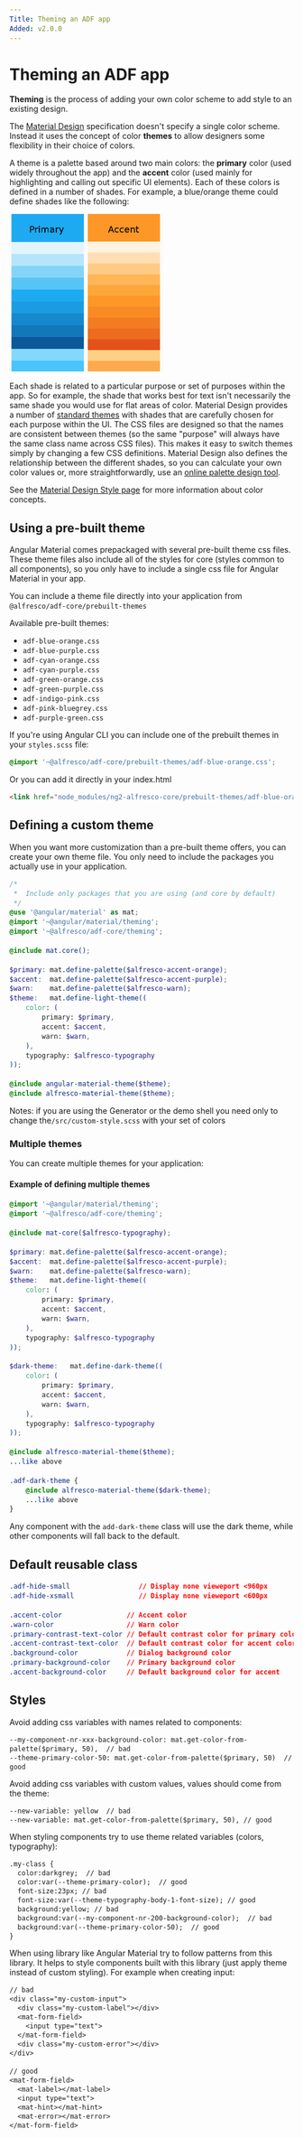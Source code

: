 ```yaml
---
Title: Theming an ADF app
Added: v2.0.0
---
```


# Theming an ADF app

**Theming** is the process of adding your own color scheme to add style to an existing design.

The [Material Design](https://material.io/guidelines/material-design/introduction.html)
specification doesn't specify a single color scheme. Instead it uses the concept
of color **themes** to allow designers some flexibility in their choice of colors.

A theme is a palette based around two main colors: the **primary** color (used widely
throughout the app) and the **accent** color (used mainly for highlighting and calling
out specific UI elements). Each of these colors is defined in a number of shades. For
example, a blue/orange theme could define shades like the following:

![Theme swatches](../docassets/images/ThemeSwatches.png)

Each shade is related to a particular purpose or set of purposes within the app. So for
example, the shade that works best for text isn't necessarily the same shade you would use
for flat areas of color. Material Design provides a number of
[standard themes](https://material.io/guidelines/style/color.html#color-themes)
with shades that are carefully chosen for each purpose within the UI. The CSS files are
designed so that the names are consistent between themes (so the same "purpose" will always
have the same class name across CSS files). This makes it easy to switch themes simply by
changing a few CSS definitions. Material Design also defines the relationship between
the different shades, so you can calculate your own color values or, more straightforwardly, use
an [online palette design tool](http://mcg.mbitson.com/).

See the [Material Design Style page](https://material.io/guidelines/style/color.html#) for
more information about color concepts.

## Using a pre-built theme

Angular Material comes prepackaged with several pre-built theme css files. These theme files also
include all of the styles for core (styles common to all components), so you only have to include a
single css file for Angular Material in your app.

You can include a theme file directly into your application from
`@alfresco/adf-core/prebuilt-themes`

Available pre-built themes:
* `adf-blue-orange.css`
* `adf-blue-purple.css`
* `adf-cyan-orange.css`
* `adf-cyan-purple.css`
* `adf-green-orange.css`
* `adf-green-purple.css`
* `adf-indigo-pink.css`
* `adf-pink-bluegrey.css`
* `adf-purple-green.css`

If you're using Angular CLI you can include one of the prebuilt themes in your `styles.scss` file:
```css
@import '~@alfresco/adf-core/prebuilt-themes/adf-blue-orange.css';
```
Or you can add it directly in your index.html

```html
<link href="node_modules/ng2-alfresco-core/prebuilt-themes/adf-blue-orange.css" rel="stylesheet">
```

## Defining a custom theme

When you want more customization than a pre-built theme offers, you can create your own theme file. You only need to include the packages you actually use in your application.

```scss
/*
 *  Include only packages that you are using (and core by default)
 */
@use '@angular/material' as mat;
@import '~@angular/material/theming';
@import '~@alfresco/adf-core/theming';

@include mat.core();

$primary: mat.define-palette($alfresco-accent-orange);
$accent:  mat.define-palette($alfresco-accent-purple);
$warn:    mat.define-palette($alfresco-warn);
$theme:   mat.define-light-theme((
    color: (
        primary: $primary,
        accent: $accent,
        warn: $warn,
    ),
    typography: $alfresco-typography
));

@include angular-material-theme($theme);
@include alfresco-material-theme($theme);
```

Notes: if you are using the Generator or the demo shell you need only to change the`/src/custom-style.scss` with your set of colors

### Multiple themes

You can create multiple themes for your application:

#### Example of defining multiple themes

```scss
@import '~@angular/material/theming';
@import '~@alfresco/adf-core/theming';

@include mat-core($alfresco-typography);

$primary: mat.define-palette($alfresco-accent-orange);
$accent:  mat.define-palette($alfresco-accent-purple);
$warn:    mat.define-palette($alfresco-warn);
$theme:   mat.define-light-theme((
    color: (
        primary: $primary,
        accent: $accent,
        warn: $warn,
    ),
    typography: $alfresco-typography
));

$dark-theme:   mat.define-dark-theme((
    color: (
        primary: $primary,
        accent: $accent,
        warn: $warn,
    ),
    typography: $alfresco-typography
));

@include alfresco-material-theme($theme);
...like above

.adf-dark-theme {
    @include alfresco-material-theme($dark-theme);
    ...like above
}
```
Any component with the  `add-dark-theme` class will use the dark theme, while other components will fall back to the default.


## Default reusable class

```css
.adf-hide-small                 // Display none vieweport <960px
.adf-hide-xsmall                // Display none vieweport <600px

.accent-color                // Accent color
.warn-color                  // Warn color
.primary-contrast-text-color // Default contrast color for primary color
.accent-contrast-text-color  // Default contrast color for accent color
.background-color            // Dialog background color
.primary-background-color    // Primary background color
.accent-background-color     // Default background color for accent
```

## Styles

Avoid adding css variables with names related to components:
```
--my-component-nr-xxx-background-color: mat.get-color-from-palette($primary, 50),  // bad
--theme-primary-color-50: mat.get-color-from-palette($primary, 50)  // good
```

Avoid adding css variables with custom values, values should come from the theme:
```
--new-variable: yellow  // bad
--new-variable: mat.get-color-from-palette($primary, 50), // good 
```

When styling components try to use theme related variables (colors, typography):
```
.my-class {
  color:darkgrey;  // bad
  color:var(--theme-primary-color);  // good
  font-size:23px; // bad
  font-size:var(--theme-typography-body-1-font-size); // good
  background:yellow; // bad
  background:var(--my-component-nr-200-background-color);  // bad
  background:var(--theme-primary-color-50);  // good
}
```

When using library like Angular Material try to follow patterns from this library. 
It helps to style components built with this library (just apply theme instead of custom styling). 
For example when creating input:
```
// bad
<div class="my-custom-input">
  <div class="my-custom-label"></div>
  <mat-form-field>
    <input type="text">
  </mat-form-field>
  <div class="my-custom-error"></div>
</div>

// good
<mat-form-field>
  <mat-label></mat-label>
  <input type="text">
  <mat-hint></mat-hint>
  <mat-error></mat-error>
</mat-form-field>
```
